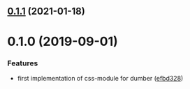 ## [0.1.1](https://github.com/dumberjs/gulp-dumber-css-module/compare/v0.1.0...v0.1.1) (2021-01-18)



# 0.1.0 (2019-09-01)


### Features

* first implementation of css-module for dumber ([efbd328](https://github.com/dumberjs/gulp-dumber-css-module/commit/efbd328))





